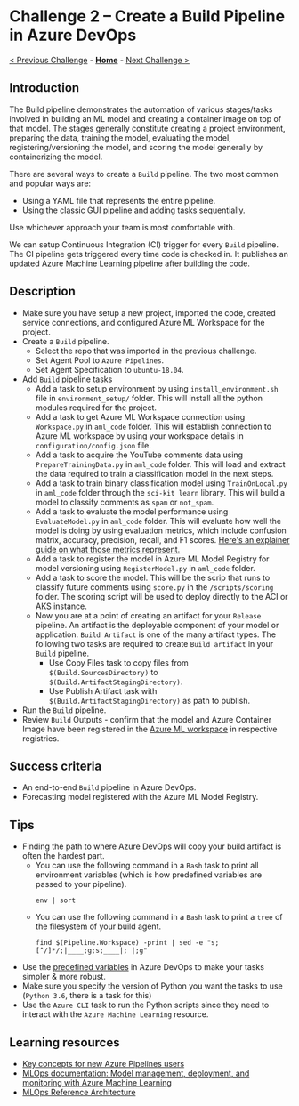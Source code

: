 # Challenge 2 – Create a Build Pipeline in Azure DevOps

[< Previous Challenge](./Challenge-01.md) - **[Home](../README.md)** - [Next Challenge >](./Challenge-03.md)

## Introduction

The Build pipeline demonstrates the automation of various stages/tasks involved in building an ML model and creating a container image on top of that model. The stages generally constitute creating a project environment, preparing the data, training the model, evaluating the model, registering/versioning the model, and scoring the model generally by containerizing the model.

There are several ways to create a `Build` pipeline. The two most common and popular ways are:
- Using a YAML file that represents the entire pipeline.
- Using the classic GUI pipeline and adding tasks sequentially.

Use whichever approach your team is most comfortable with.

We can setup Continuous Integration (CI) trigger for every `Build` pipeline. The CI pipeline gets triggered every time code is checked in. It publishes an updated Azure Machine Learning pipeline after building the code.

## Description

- Make sure you have setup a new project, imported the code, created service connections, and configured Azure ML Workspace for the project.
- Create a `Build` pipeline.
  - Select the repo that was imported in the previous challenge.
  - Set Agent Pool to `Azure Pipelines`.
  - Set Agent Specification to `ubuntu-18.04`.
- Add `Build` pipeline tasks
  - Add a task to setup environment by using `install_environment.sh` file in `environment_setup/` folder. This will install all the python modules required for the project.
  - Add a task to get Azure ML Workspace connection using `Workspace.py` in `aml_code` folder. This will establish connection to Azure ML workspace by using your workspace details in `configuration/config.json` file.         
  - Add a task to acquire the YouTube comments data using `PrepareTrainingData.py` in `aml_code` folder. This will load and extract the data required to train a classification model in the next steps.
  - Add a task to train binary classification model using `TrainOnLocal.py` in `aml_code` folder through the `sci-kit learn` library. This will build a model to classify comments as `spam` or `not_spam`.
  - Add a task to evaluate the model performance using `EvaluateModel.py` in `aml_code` folder. This will evaluate how well the model is doing by using evaluation metrics, which include confusion matrix, accuracy, precision, recall, and F1 scores. [Here's an explainer guide on what those metrics represent.](https://docs.microsoft.com/en-us/dynamics365/finance/finance-insights/confusion-matrix)
  - Add a task to register the model in Azure ML Model Registry for model versioning using `RegisterModel.py` in `aml_code` folder.    
  - Add a task to score the model. This will be the scrip that runs to classify future comments using `score.py` in the `/scripts/scoring` folder. The scoring script will be used to deploy directly to the ACI or AKS instance.    
  - Now you are at a point of creating an artifact for your `Release` pipeline. An artifact is the deployable component of your model or application. `Build Artifact` is one of the many artifact types. The following two tasks are required to create `Build artifact` in your `Build` pipeline. 
    - Use Copy Files task to copy files from `$(Build.SourcesDirectory)` to `$(Build.ArtifactStagingDirectory)`.
    - Use Publish Artifact task with `$(Build.ArtifactStagingDirectory)` as path to publish. 
- Run the `Build` pipeline.
- Review `Build` Outputs - confirm that the model and Azure Container Image have been registered in the [Azure ML workspace](https://ml.azure.com/) in respective registries.

## Success criteria

- An end-to-end `Build` pipeline in Azure DevOps.
- Forecasting model registered with the Azure ML Model Registry.

## Tips

- Finding the path to where Azure DevOps will copy your build artifact is often the hardest part.
  - You can use the following command in a `Bash` task to print all environment variables (which is how predefined variables are passed to your pipeline).
    ```shell
    env | sort
    ```
  - You can use the following command in a `Bash` task to print a `tree` of the filesystem of your build agent.
    ```shell
    find $(Pipeline.Workspace) -print | sed -e "s;[^/]*/;|____;g;s;____|; |;g"
    ```
- Use the [predefined variables](https://docs.microsoft.com/en-us/azure/devops/pipelines/build/variables?view=azure-devops&tabs=classic) in Azure DevOps to make your tasks simpler & more robust.
- Make sure you specify the version of Python you want the tasks to use (`Python 3.6`, there is a task for this)
- Use the `Azure CLI` task to run the Python scripts since they need to interact with the `Azure Machine Learning` resource.

## Learning resources

- [Key concepts for new Azure Pipelines users](<https://docs.microsoft.com/en-us/azure/devops/pipelines/get-started/key-pipelines-concepts?view=azure-devops>)
- [MLOps documentation: Model management, deployment, and monitoring with Azure Machine Learning](<https://docs.microsoft.com/en-us/azure/machine-learning/concept-model-management-and-deployment>)
- [MLOps Reference Architecture](<https://docs.microsoft.com/en-us/azure/architecture/reference-architectures/ai/mlops-python>)
